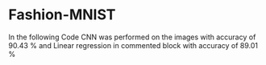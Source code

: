 # Fashion-MNIST
In the following Code CNN was performed on the images with accuracy of 90.43 % and Linear regression in commented block with accuracy of 89.01 %
